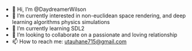 - 👋 Hi, I’m @DaydreamerWilson
- 👀 I’m currently interested in non-euclidean space rendering, and deep learning algorithms physics simulations
- 🌱 I’m currently learning SDL2
- 💞️ I’m looking to collaborate on a passionate and loving relationship
- 📫 How to reach me: utauhane715@gmail.com

<!---
DaydreamerWilson/DaydreamerWilson is a ✨ special ✨ repository because its `README.md` (this file) appears on your GitHub profile.
You can click the Preview link to take a look at your changes.
--->
